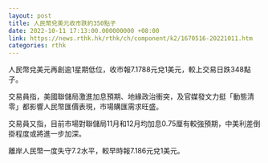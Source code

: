 ```yaml
---
layout: post
title: 人民幣兌美元收市跌約350點子
date: 2022-10-11 17:13:00.000000000 +08:00
link: https://news.rthk.hk/rthk/ch/component/k2/1670516-20221011.htm
categories: rthk
---
```


人民幣兌美元再創逾1星期低位，收市報7.1788元兌1美元，較上交易日跌348點子。

交易員指，美國聯儲局激進加息預期、地緣政治衝突，及官媒發文力挺「動態清零」都影響人民幣匯價表現，市場購匯需求旺盛。

交易員又指，目前市場對聯儲局11月和12月均加息0.75厘有較強預期，中美利差倒掛程度或將進一步加深。

離岸人民幣一度失守7.2水平，較早時報7.186元兌1美元。
